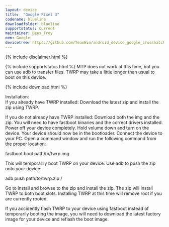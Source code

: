 ```yaml
---
layout: device
title:  "Google Pixel 3"
codename: blueline
downloadfolder: blueline
supportstatus: Current
maintainer: Dees_Troy
oem: Google
devicetree: https://github.com/TeamWin/android_device_google_crosshatch
---
```


{% include disclaimer.html %}

{% include supportstatus.html %}
MTP does not work at this time, but you can use adb to transfer files. TWRP may take a little longer than usual to boot on this device.

{% include download.html %}

<div class='page-heading'>Installation:</div>
If you already have TWRP installed:
Download the latest zip and install the zip using TWRP.

If you do not already have TWRP installed:
Download both the img and the zip. You will need to have fastboot binaries and the correct drivers installed. Power off your device completely. Hold volume down and turn on the device. Your device should now be in the bootloader. Connect the device to your PC. Open a command window and run the following command from the proper location:

fastboot boot path/to/twrp.img

This will temporarily boot TWRP on your device. Use adb to push the zip onto your device:

adb push path/to/twrp.zip /

Go to install and browse to the zip and install the zip. The zip will install TWRP to both boot slots. Installing TWRP at this time will remove root if you are currently rooted.

If you accidently flash TWRP to your device using fastboot instead of temporarily booting the image, you will need to download the latest factory image for your device and reflash the boot image.
